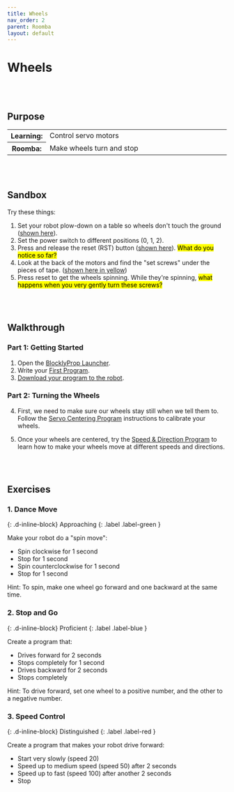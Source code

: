 ```yaml
---
title: Wheels
nav_order: 2
parent: Roomba
layout: default
---
```


# Wheels

<br><br>

## Purpose

<table>
  <tr>
    <th>Learning:</th>
    <td style="width:100%">Control servo motors</td>
  </tr>
  <tr>
    <th>Roomba:</th>
    <td style="width:100%">Make wheels turn and stop</td>
  </tr>
</table>
<br><br>

## Sandbox

Try these things:

1. Set your robot plow-down on a table so wheels don't touch the ground ([shown here](https://learn.parallax.com/sites/default/files/content/Sumo/move/sumobot-face-down-on-table.png)).
1. Set the power switch to different positions (0, 1, 2).
1. Press and release the reset (RST) button ([shown here](https://learn.parallax.com/sites/default/files/content/Sumo/move/sumo-rst-button.png)). <mark>What do you notice so far?</mark>
1. Look at the back of the motors and find the "set screws" under the pieces of tape. ([shown here in yellow](https://learn.parallax.com/sites/default/files/content/Sumo/move/center-servos-sumobot-picture.png))
1. Press reset to get the wheels spinning. While they're spinning, <mark>what happens when you very gently turn these screws?</mark>

<br><br>

## Walkthrough

### Part 1: Getting Started

1. Open the [BlocklyProp Launcher](https://learn.parallax.com/print/book/export/html/2308).
2. Write your [First Program](https://learn.parallax.com/print/book/export/html/2309).
3. [Download your program to the robot](https://learn.parallax.com/print/book/export/html/2310).

### Part 2: Turning the Wheels

4. First, we need to make sure our wheels stay still when we tell them to. Follow the [Servo Centering Program](https://learn.parallax.com/print/book/export/html/2334) instructions to calibrate your wheels.

5. Once your wheels are centered, try the [Speed & Direction Program](https://learn.parallax.com/print/book/export/html/2337) to learn how to make your wheels move at different speeds and directions.

<br><br>

## Exercises

<!-- prettier-ignore-start -->
### 1. Dance Move
{: .d-inline-block}
Approaching
{: .label .label-green }

Make your robot do a "spin move":
- Spin clockwise for 1 second
- Stop for 1 second
- Spin counterclockwise for 1 second
- Stop for 1 second

Hint: To spin, make one wheel go forward and one backward at the same time.

### 2. Stop and Go
{: .d-inline-block}
Proficient
{: .label .label-blue }

Create a program that:
- Drives forward for 2 seconds
- Stops completely for 1 second
- Drives backward for 2 seconds
- Stops completely

Hint: To drive forward, set one wheel to a positive number, and the other to a negative number.

### 3. Speed Control
{: .d-inline-block}
Distinguished
{: .label .label-red }

Create a program that makes your robot drive forward:
- Start very slowly (speed 20)
- Speed up to medium speed (speed 50) after 2 seconds
- Speed up to fast (speed 100) after another 2 seconds
- Stop

<!-- prettier-ignore-end -->

